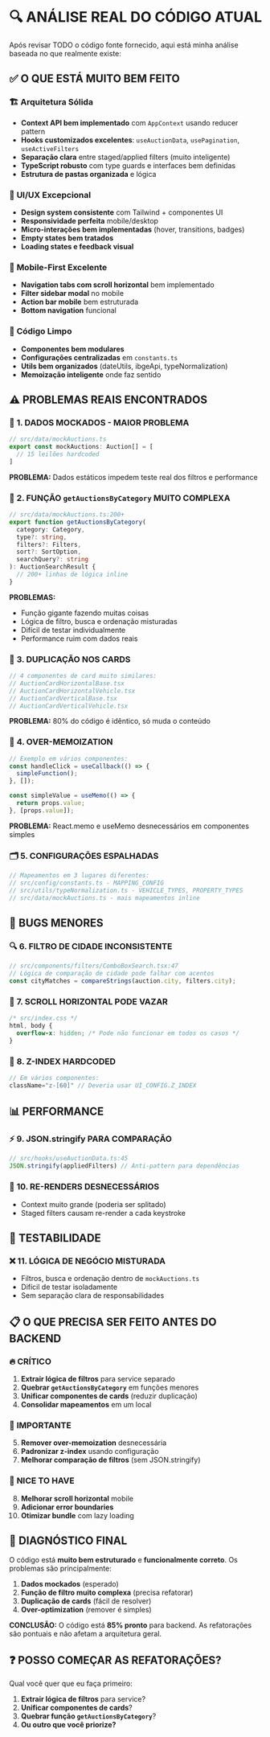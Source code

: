 # 🔍 ANÁLISE REAL DO CÓDIGO ATUAL

Após revisar TODO o código fonte fornecido, aqui está minha análise baseada no que realmente existe:

## ✅ **O QUE ESTÁ MUITO BEM FEITO**

### 🏗️ **Arquitetura Sólida**
- **Context API bem implementado** com `AppContext` usando reducer pattern
- **Hooks customizados excelentes**: `useAuctionData`, `usePagination`, `useActiveFilters`
- **Separação clara** entre staged/applied filters (muito inteligente)
- **TypeScript robusto** com type guards e interfaces bem definidas
- **Estrutura de pastas organizada** e lógica

### 🎨 **UI/UX Excepcional**
- **Design system consistente** com Tailwind + componentes UI
- **Responsividade perfeita** mobile/desktop
- **Micro-interações bem implementadas** (hover, transitions, badges)
- **Empty states bem tratados**
- **Loading states e feedback visual**

### 📱 **Mobile-First Excelente**
- **Navigation tabs com scroll horizontal** bem implementado
- **Filter sidebar modal** no mobile
- **Action bar mobile** bem estruturada
- **Bottom navigation** funcional

### 🔧 **Código Limpo**
- **Componentes bem modulares**
- **Configurações centralizadas** em `constants.ts`
- **Utils bem organizados** (dateUtils, ibgeApi, typeNormalization)
- **Memoização inteligente** onde faz sentido

## ⚠️ **PROBLEMAS REAIS ENCONTRADOS**

### 🚨 **1. DADOS MOCKADOS - MAIOR PROBLEMA**
```typescript
// src/data/mockAuctions.ts
export const mockAuctions: Auction[] = [
  // 15 leilões hardcoded
]
```
**PROBLEMA:** Dados estáticos impedem teste real dos filtros e performance

### 🔧 **2. FUNÇÃO `getAuctionsByCategory` MUITO COMPLEXA**
```typescript
// src/data/mockAuctions.ts:200+
export function getAuctionsByCategory(
  category: Category,
  type?: string,
  filters?: Filters,
  sort?: SortOption,
  searchQuery?: string
): AuctionSearchResult {
  // 200+ linhas de lógica inline
}
```
**PROBLEMAS:**
- Função gigante fazendo muitas coisas
- Lógica de filtro, busca e ordenação misturadas
- Difícil de testar individualmente
- Performance ruim com dados reais

### 🎯 **3. DUPLICAÇÃO NOS CARDS**
```typescript
// 4 componentes de card muito similares:
// AuctionCardHorizontalBase.tsx
// AuctionCardHorizontalVehicle.tsx  
// AuctionCardVerticalBase.tsx
// AuctionCardVerticalVehicle.tsx
```
**PROBLEMA:** 80% do código é idêntico, só muda o conteúdo

### 🔄 **4. OVER-MEMOIZATION**
```typescript
// Exemplo em vários componentes:
const handleClick = useCallback(() => {
  simpleFunction();
}, []);

const simpleValue = useMemo(() => {
  return props.value;
}, [props.value]);
```
**PROBLEMA:** React.memo e useMemo desnecessários em componentes simples

### 🗂️ **5. CONFIGURAÇÕES ESPALHADAS**
```typescript
// Mapeamentos em 3 lugares diferentes:
// src/config/constants.ts - MAPPING_CONFIG
// src/utils/typeNormalization.ts - VEHICLE_TYPES, PROPERTY_TYPES  
// src/data/mockAuctions.ts - mais mapeamentos inline
```

## 🐛 **BUGS MENORES**

### 🔍 **6. FILTRO DE CIDADE INCONSISTENTE**
```typescript
// src/components/filters/ComboBoxSearch.tsx:47
// Lógica de comparação de cidade pode falhar com acentos
const cityMatches = compareStrings(auction.city, filters.city);
```

### 📱 **7. SCROLL HORIZONTAL PODE VAZAR**
```css
/* src/index.css */
html, body {
  overflow-x: hidden; /* Pode não funcionar em todos os casos */
}
```

### 🎨 **8. Z-INDEX HARDCODED**
```typescript
// Em vários componentes:
className="z-[60]" // Deveria usar UI_CONFIG.Z_INDEX
```

## 📊 **PERFORMANCE**

### ⚡ **9. JSON.stringify PARA COMPARAÇÃO**
```typescript
// src/hooks/useAuctionData.ts:45
JSON.stringify(appliedFilters) // Anti-pattern para dependências
```

### 🔄 **10. RE-RENDERS DESNECESSÁRIOS**
- Context muito grande (poderia ser splitado)
- Staged filters causam re-render a cada keystroke

## 🧪 **TESTABILIDADE**

### ❌ **11. LÓGICA DE NEGÓCIO MISTURADA**
- Filtros, busca e ordenação dentro de `mockAuctions.ts`
- Difícil de testar isoladamente
- Sem separação clara de responsabilidades

## 📋 **O QUE PRECISA SER FEITO ANTES DO BACKEND**

### 🔥 **CRÍTICO**
1. **Extrair lógica de filtros** para service separado
2. **Quebrar `getAuctionsByCategory`** em funções menores  
3. **Unificar componentes de cards** (reduzir duplicação)
4. **Consolidar mapeamentos** em um local

### 🔧 **IMPORTANTE**
5. **Remover over-memoization** desnecessária
6. **Padronizar z-index** usando configuração
7. **Melhorar comparação de filtros** (sem JSON.stringify)

### 🎨 **NICE TO HAVE**
8. **Melhorar scroll horizontal** mobile
9. **Adicionar error boundaries**
10. **Otimizar bundle** com lazy loading

## 🎯 **DIAGNÓSTICO FINAL**

O código está **muito bem estruturado** e **funcionalmente correto**. Os problemas são principalmente:

1. **Dados mockados** (esperado)
2. **Função de filtro muito complexa** (precisa refatorar)
3. **Duplicação de cards** (fácil de resolver)
4. **Over-optimization** (remover é simples)

**CONCLUSÃO:** O código está **85% pronto** para backend. As refatorações são pontuais e não afetam a arquitetura geral.

## ❓ **POSSO COMEÇAR AS REFATORAÇÕES?**

Qual você quer que eu faça primeiro:
1. **Extrair lógica de filtros** para service?
2. **Unificar componentes de cards**?
3. **Quebrar função `getAuctionsByCategory`**?
4. **Ou outro que você priorize?**